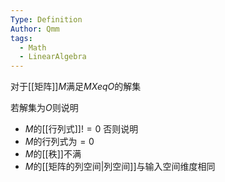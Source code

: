 ```yaml
---
Type: Definition
Author: Qmm
tags:
  - Math
  - LinearAlgebra
---
```

对于[[矩阵]]$M$满足$M X eq O$的解集

若解集为$O$则说明
- $M$的[[行列式]]$!=0$
否则说明
- $M$的行列式为$=0$
- $M$的[[秩]]不满
- $M$的[[矩阵的列空间|列空间]]与输入空间维度相同